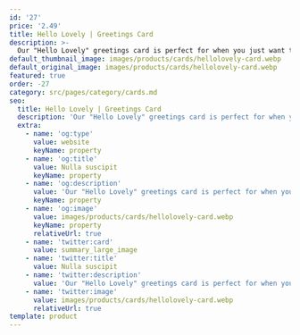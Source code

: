 ```yaml
---
id: '27'
price: '2.49'
title: Hello Lovely | Greetings Card
description: >-
  Our "Hello Lovely" greetings card is perfect for when you just want to let someone know you are thinking of them. All of our cards are blank inside, so you have plenty of room for your special message. Size: A6. Envelope: White self-seal wallet style
default_thumbnail_image: images/products/cards/hellolovely-card.webp
default_original_image: images/products/cards/hellolovely-card.webp
featured: true
order: -27
category: src/pages/category/cards.md
seo:
  title: Hello Lovely | Greetings Card
  description: 'Our "Hello Lovely" greetings card is perfect for when you just want to let someone know you are thinking of them. All of our cards are blank inside, so you have plenty of room for your special message. Size: A6. Envelope: White self-seal wallet style'
  extra:
    - name: 'og:type'
      value: website
      keyName: property
    - name: 'og:title'
      value: Nulla suscipit
      keyName: property
    - name: 'og:description'
      value: 'Our "Hello Lovely" greetings card is perfect for when you just want to let someone know you are thinking of them. All of our cards are blank inside, so you have plenty of room for your special message. Size: A6. Envelope: White self-seal wallet style'
      keyName: property
    - name: 'og:image'
      value: images/products/cards/hellolovely-card.webp
      keyName: property
      relativeUrl: true
    - name: 'twitter:card'
      value: summary_large_image
    - name: 'twitter:title'
      value: Nulla suscipit
    - name: 'twitter:description'
      value: 'Our "Hello Lovely" greetings card is perfect for when you just want to let someone know you are thinking of them. All of our cards are blank inside, so you have plenty of room for your special message. Size: A6. Envelope: White self-seal wallet style'
    - name: 'twitter:image'
      value: images/products/cards/hellolovely-card.webp
      relativeUrl: true
template: product
---
```

